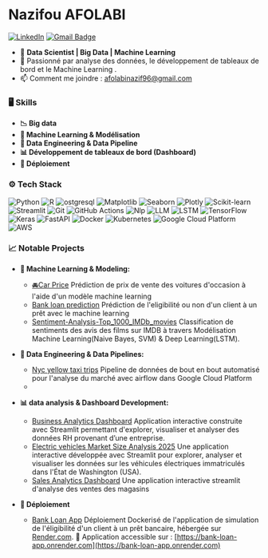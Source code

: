 # Nazifou AFOLABI 

[![LinkedIn](https://img.shields.io/badge/-LinkedIn-blue?style=flat&logo=Linkedin&logoColor=white)](https://www.linkedin.com/in/nazifou-afolabi-10544729b/)
[![Gmail Badge](https://img.shields.io/badge/-Gmail-c14438?style=flat&logo=Gmail&logoColor=white)](mailto:afolabinazif96@gmail.com)



- 💼 **Data Scientist | Big Data | Machine Learning**
- 🌱 Passionné par analyse des données, le développement de tableaux de bord et le Machine Learning .
- 📫 Comment me joindre : afolabinazif96@gmail.com


### 🖥️ Skills

- **📉 Big data**
- **🤖 Machine Learning & Modélisation**
- **🔄 Data Engineering & Data Pipeline**
- **📊 Développement de tableaux de bord (Dashboard)**
- **🚀 Déploiement**

### ⚙️ Tech Stack 


![Python](https://img.shields.io/badge/-Python-3776AB?style=flat-square&logo=Python&logoColor=white)
![R](https://img.shields.io/badge/-R-276DC3?style=flat-square&logo=R&logoColor=white)
![ostgresql](https://img.shields.io/badge/-postgresql-326CE5?style=flat-square&logo=postgresql&logoColor=white)
![Matplotlib](https://img.shields.io/badge/-Matplotlib-11557C?style=flat-square&logo=Matplotlib&logoColor=white)
![Seaborn](https://img.shields.io/badge/-Seaborn-3776AB?style=flat-square&logo=Seaborn&logoColor=white)
![Plotly](https://img.shields.io/badge/-Plotly-3F4F75?style=flat-square&logo=Plotly&logoColor=white)
![Scikit-learn](https://img.shields.io/badge/-Scikit--learn-F7931E?style=flat-square&logo=scikit-learn&logoColor=white)
![Streamlit](https://img.shields.io/badge/-Streamlit-FF4B4B?style=flat-square&logo=Streamlit&logoColor=white)
![Git](https://img.shields.io/badge/-Git-F05032?style=flat-square&logo=Git&logoColor=white)
![GitHub Actions](https://img.shields.io/badge/-GitHub%20Actions-2088FF?style=flat-square&logo=githubactions&logoColor=white)
![Nlp](https://img.shields.io/badge/-NLP-326CE5?style=flat-square&logo=Kubernetes&logoColor=white)
![LLM](https://img.shields.io/badge/-LLM-326CE5?style=flat-square&logo=Kubernetes&logoColor=white)
![LSTM](https://img.shields.io/badge/-LSTM-326CE5?style=flat-square&logo=Kubernetes&logoColor=white)
![TensorFlow](https://img.shields.io/badge/-TensorFlow-FF6F00?style=flat-square&logo=TensorFlow&logoColor=white)
![Keras](https://img.shields.io/badge/-Keras-D00000?style=flat-square&logo=Keras&logoColor=white)
![FastAPI](https://img.shields.io/badge/-FastAPI-009688?style=flat-square&logo=FastAPI&logoColor=white)
![Docker](https://img.shields.io/badge/-Docker-2496ED?style=flat-square&logo=Docker&logoColor=white)
![Kubernetes](https://img.shields.io/badge/-Kubernetes-326CE5?style=flat-square&logo=Kubernetes&logoColor=white)
![Google Cloud Platform](https://img.shields.io/badge/-GCP-326CE5?style=flat-square&logo=Kubernetes&logoColor=white)
![AWS](https://img.shields.io/badge/-AWS-326CE5?style=flat-square&logo=Kubernetes&logoColor=white)

### 📈 Notable Projects 

- **🤖 Machine Learning & Modeling:**
    - [🚘Car Price](https://github.com/nazif96/Car-price) Prédiction de prix de vente des voitures d'occasion à l'aide d'un modèle machine learning
    - [Bank loan prediction](https://github.com/nazif96/Bank-loan-prediction) Prédiction de l'eligibilité ou non d'un client à un prêt avec le machine learning 
    - [Sentiment-Analysis-Top_1000_IMDb_movies](https://github.com/nazif96/Sentiment-Analysis-Top_1000_IMDb_movies) Classification de sentiments des avis des films sur IMDB à travers Modélisation Machine Learning(Naive Bayes, SVM) & Deep Learning(LSTM). 


- **🔄 Data Engineering & Data Pipelines:**
    - [Nyc yellow taxi trips](https://github.com/nazif96/nyc-yellow-taxi-trips) Pipeline de données de bout en bout automatisé pour l'analyse du marché avec airflow dans Google Cloud Platform
    - 



- **📊 data analysis & Dashboard Development:**
    - [Business Analytics Dashboard](https://github.com/nazif96/Business-analytics-Dashboard) Application interactive construite avec Streamlit permettant d'explorer, visualiser et analyser des données RH provenant d’une entreprise.
    - [Electric vehicles Market Size Analysis 2025](https://github.com/nazif96/Electric-vehicles-Market-size-Analysis-) Une application interactive développée avec Streamlit pour explorer, analyser et visualiser les données sur les véhicules électriques immatriculés dans l'État de Washington (USA).
    - [Sales Analytics Dashboard](https://github.com/nazif96/Sales-Analytics-dashboard) Une application interactive streamlit d'analyse des ventes des magasins  

- **🚀 Déploiement**
    - [Bank Loan App](https://github.com/nazif96/Bank-Loan-App-) Déploiement Dockerisé de l'application de simulation de l'éligibilité d'un client à un prêt bancaire, hébergée sur [Render.com](https://render.com).
        🔗 Application accessible sur : [https://bank-loan-app.onrender.com](https://bank-loan-app.onrender.com)